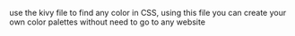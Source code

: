 use the kivy file to find any color in CSS, using this file you can create your own color palettes without need to go to any website

